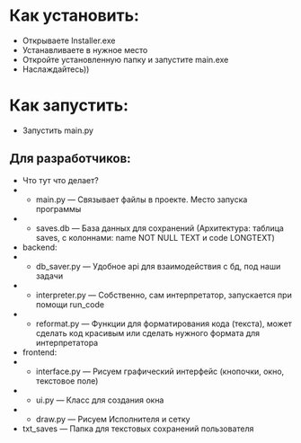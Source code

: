 # Как установить:
- Открываете Installer.exe
- Устанавливаете в нужное место
- Откройте установленную папку и запустите main.exe
- Наслаждайтесь))

# Как запустить:
- Запустить main.py

## Для разработчиков:
- Что тут что делает?
- - main.py — Связывает файлы в проекте. Место запуска программы 
- - saves.db — База данных для сохранений (Архитектура: таблица saves, с колоннами: name NOT NULL TEXT и code LONGTEXT)
- backend:
- - db_saver.py — Удобное api для взаимодействия с бд, под наши задачи 
- - interpreter.py — Собственно, сам интерпретатор, запускается при помощи run_code
- - reformat.py — Функции для форматирования кода (текста), может сделать код красивым или сделать нужного формата для интерпретатора 
- frontend:
- - interface.py — Рисуем графический интерфейс (кнопочки, окно, текстовое поле)
- - ui.py — Класс для создания окна 
- - draw.py — Рисуем Исполнителя и сетку
- txt_saves — Папка для текстовых сохранений пользователя

